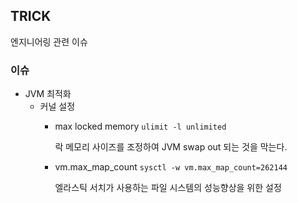 ## TRICK

엔지니어링 관련 이슈

### 이슈 ###
* JVM 최적화
  * 커널 설정
    * max locked memory
      `ulimit -l unlimited`
        
      락 메모리 사이즈를 조정하여 JVM swap out 되는 것을 막는다.
    * vm.max_map_count
      `sysctl -w vm.max_map_count=262144`
      
      엘라스틱 서치가 사용하는 파일 시스템의 성능향상을 위한 설정
